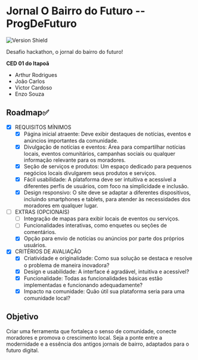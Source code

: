# Jornal O Bairro do Futuro -- ProgDeFuturo
![Version Shield](https://img.shields.io/badge/Version-1.2v-red)

Desafio hackathon, o jornal do bairro do futuro!

**CED 01 do Itapoã**
- Arthur Rodrigues
- João Carlos
- Victor Cardoso
- Enzo Souza

## Roadmap✅
- [x] REQUISITOS MÍNIMOS
    - [x] Página inicial atraente: Deve exibir destaques de notícias, eventos e anúncios importantes da comunidade.
    - [x] Divulgação de notícias e eventos: Área para compartilhar notícias locais, eventos comunitários, campanhas sociais ou qualquer informação relevante para os moradores.
    - [x] Seção de serviços e produtos: Um espaço dedicado para pequenos negócios locais divulgarem seus produtos e serviços.
    - [x] Fácil usabilidade: A plataforma deve ser intuitiva e acessível a diferentes perfis de usuários, com foco na simplicidade e inclusão.
    - [x] Design responsivo: O site deve se adaptar a diferentes dispositivos, incluindo smartphones e tablets, para atender às necessidades dos moradores em qualquer lugar.
- [ ] EXTRAS (OPCIONAIS)
    - [ ] Integração de mapas para exibir locais de eventos ou serviços.
    - [ ] Funcionalidades interativas, como enquetes ou seções de comentários.
    - [x] Opção para envio de notícias ou anúncios por parte dos próprios usuários.
- [x] CRITÉRIOS DE AVALIAÇÃO
    - [x] Criatividade e originalidade: Como sua solução se destaca e resolve o problema de maneira inovadora?
    - [x] Design e usabilidade: A interface é agradável, intuitiva e acessível?
    - [x] Funcionalidade: Todas as funcionalidades básicas estão implementadas e funcionando adequadamente?
    - [x] Impacto na comunidade: Quão útil sua plataforma seria para uma comunidade local?

## Objetivo
Criar uma ferramenta que fortaleça o senso de comunidade, conecte moradores e promova o crescimento local. Seja a ponte entre a modernidade e a essência dos antigos jornais de bairro, adaptados para o futuro digital.
